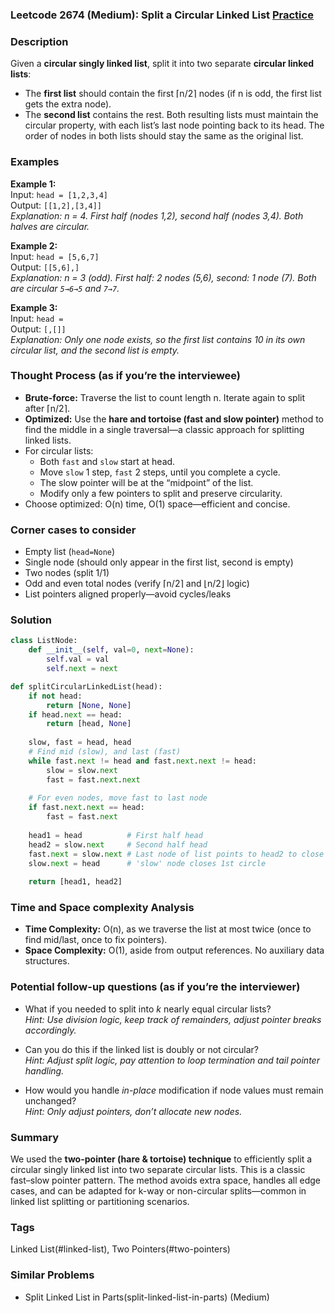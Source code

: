 ### Leetcode 2674 (Medium): Split a Circular Linked List [Practice](https://leetcode.com/problems/split-a-circular-linked-list)

### Description  
Given a **circular singly linked list**, split it into two separate **circular linked lists**:
- The **first list** should contain the first ⌈n/2⌉ nodes (if n is odd, the first list gets the extra node).
- The **second list** contains the rest.
Both resulting lists must maintain the circular property, with each list’s last node pointing back to its head. The order of nodes in both lists should stay the same as the original list.

### Examples  

**Example 1:**  
Input: `head = [1,2,3,4]`  
Output: `[[1,2],[3,4]]`  
*Explanation: n = 4. First half (nodes 1,2), second half (nodes 3,4). Both halves are circular.*

**Example 2:**  
Input: `head = [5,6,7]`  
Output: `[[5,6],]`  
*Explanation: n = 3 (odd). First half: 2 nodes (5,6), second: 1 node (7). Both are circular `5→6→5` and `7→7`.*

**Example 3:**  
Input: `head = `  
Output: `[,[]]`  
*Explanation: Only one node exists, so the first list contains 10 in its own circular list, and the second list is empty.*

### Thought Process (as if you’re the interviewee)  
- **Brute-force:** Traverse the list to count length n. Iterate again to split after ⌈n/2⌉.  
- **Optimized:** Use the **hare and tortoise (fast and slow pointer)** method to find the middle in a single traversal—a classic approach for splitting linked lists.  
- For circular lists:  
  - Both `fast` and `slow` start at head.  
  - Move `slow` 1 step, `fast` 2 steps, until you complete a cycle.
  - The slow pointer will be at the “midpoint” of the list.  
  - Modify only a few pointers to split and preserve circularity.
- Choose optimized: O(n) time, O(1) space—efficient and concise.

### Corner cases to consider  
- Empty list (`head=None`)
- Single node (should only appear in the first list, second is empty)
- Two nodes (split 1/1)
- Odd and even total nodes (verify ⌈n/2⌉ and ⌊n/2⌋ logic)
- List pointers aligned properly—avoid cycles/leaks

### Solution

```python
class ListNode:
    def __init__(self, val=0, next=None):
        self.val = val
        self.next = next

def splitCircularLinkedList(head):
    if not head:
        return [None, None]
    if head.next == head:
        return [head, None]
    
    slow, fast = head, head
    # Find mid (slow), and last (fast)
    while fast.next != head and fast.next.next != head:
        slow = slow.next
        fast = fast.next.next
        
    # For even nodes, move fast to last node
    if fast.next.next == head:
        fast = fast.next
        
    head1 = head          # First half head
    head2 = slow.next     # Second half head
    fast.next = slow.next # Last node of list points to head2 to close 2nd circle
    slow.next = head      # 'slow' node closes 1st circle
    
    return [head1, head2]
```

### Time and Space complexity Analysis  

- **Time Complexity:** O(n), as we traverse the list at most twice (once to find mid/last, once to fix pointers).
- **Space Complexity:** O(1), aside from output references. No auxiliary data structures.

### Potential follow-up questions (as if you’re the interviewer)  

- What if you needed to split into *k* nearly equal circular lists?  
  *Hint: Use division logic, keep track of remainders, adjust pointer breaks accordingly.*

- Can you do this if the linked list is doubly or not circular?  
  *Hint: Adjust split logic, pay attention to loop termination and tail pointer handling.*

- How would you handle *in-place* modification if node values must remain unchanged?  
  *Hint: Only adjust pointers, don’t allocate new nodes.*

### Summary
We used the **two-pointer (hare & tortoise) technique** to efficiently split a circular singly linked list into two separate circular lists. This is a classic fast–slow pointer pattern. The method avoids extra space, handles all edge cases, and can be adapted for k-way or non-circular splits—common in linked list splitting or partitioning scenarios.

### Tags
Linked List(#linked-list), Two Pointers(#two-pointers)

### Similar Problems
- Split Linked List in Parts(split-linked-list-in-parts) (Medium)